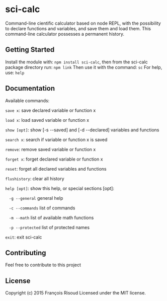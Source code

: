 # sci-calc

Command-line cientific calculator based on node REPL, with the possibility to declare functions and variables, and save them and load them. This command-line calculator possesses a permanent history.

## Getting Started
Install the module with: `npm install sci-calc`, then from the sci-calc package directory run: `npm link`
Then use it with the command: `sc`
For help, use: `help`

## Documentation
Available commands:

`save x`: save declared variable or function x

`load x`: load saved variable or function x

`show [opt]`: show [-s --saved] and [-d --declared] variables and functions

`search x`: search if variable or function x is saved

`remove`: remove saved variable or function x

`forget x`: forget declared variable or function x

`reset`: forget all declared variables and functions

`flushistory`: clear all history

`help [opt]`: show this help, or special sections [opt]:

&nbsp;&nbsp;&nbsp;`-g --general`   general help

&nbsp;&nbsp;&nbsp;`-c --commands`  list of commands

&nbsp;&nbsp;&nbsp;`-m --math`      list of available math functions

&nbsp;&nbsp;&nbsp;`-p --protected` list of protected names

`exit`: exit sci-calc

## Contributing
Feel free to contribute to this project

## License
Copyright (c) 2015 François Risoud
Licensed under the MIT license.
